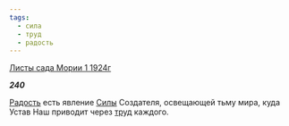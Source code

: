 ```yaml
---
tags:
  - сила
  - труд
  - радость
---
```

[Листы сада Мории 1 1924г](https://127.0.0.1:4002/agni/1924)

___240___

[Радость](../../../tags/#радость) есть явление [Силы](../../../tags/#сила) Создателя, освещающей тьму мира, куда Устав Наш приводит через [труд](../../../tags/#труд) каждого.   

